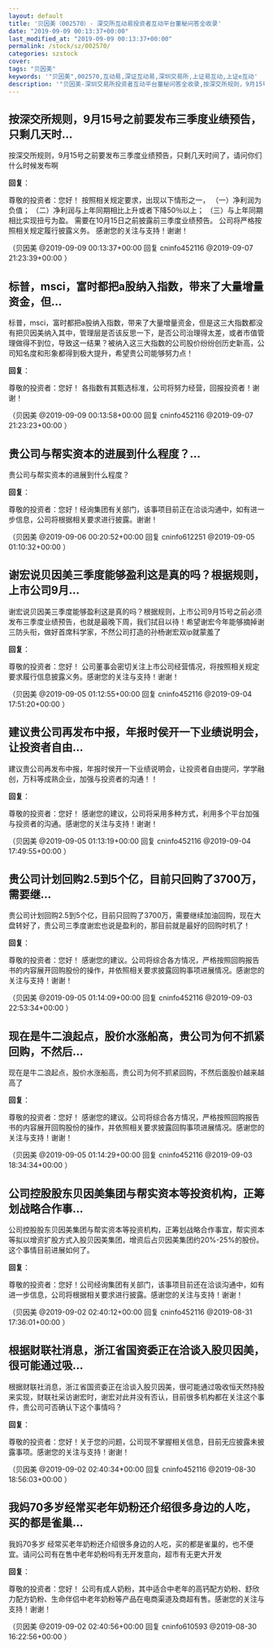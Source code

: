 ```yaml
---
layout: default
title: '贝因美（002570）- 深交所互动易投资者互动平台董秘问答全收录'
date: "2019-09-09 00:13:37+00:00"
last_modified_at: "2019-09-09 00:13:37+00:00"
permalink: /stock/sz/002570/
categories: szstock
cover: 
tags: "贝因美"
keywords: '"贝因美",002570,互动易,深证互动易,深圳交易所,上证易互动,上证e互动'
description: '"贝因美-深圳交易所投资者互动平台董秘问答全收录,按深交所规则，9月15号之前要发布三季度业绩预告，只剩几天时间了，请问你们什么时候发布啊"'
---
```


## 按深交所规则，9月15号之前要发布三季度业绩预告，只剩几天时...

按深交所规则，9月15号之前要发布三季度业绩预告，只剩几天时间了，请问你们什么时候发布啊

**回复**：

尊敬的投资者：您好！
按照相关规定要求，出现以下情形之一，
（一）净利润为负值；
（二）净利润与上年同期相比上升或者下降50％以上；
（三）与上年同期相比实现扭亏为盈。
需要在10月15日之前披露前三季度业绩预告。
公司将严格按照相关规定履行披露义务。
感谢您的关注与支持！谢谢！ 

（贝因美  @2019-09-09 00:13:37+00:00 回复 cninfo452116  @2019-09-07 21:23:39+00:00 ）

## 标普，msci，富时都把a股纳入指数，带来了大量增量资金，但...

标普，msci，富时都把a股纳入指数，带来了大量增量资金，但是这三大指数都没有把贝因美纳入其中，管理层是否该反思一下，是否公司治理得太差，或者市值管理做得不到位，导致这一结果？被纳入这三大指数的公司股价纷纷创历史新高，公司知名度和形象都得到极大提升，希望贵公司能够努力点！

**回复**：

尊敬的投资者：您好！ 各指数有其甄选标准，公司将努力经营，回报投资者！谢谢！ 

（贝因美  @2019-09-09 00:13:58+00:00 回复 cninfo452116  @2019-09-07 21:23:23+00:00 ）

## 贵公司与帮实资本的进展到什么程度？...

贵公司与帮实资本的进展到什么程度？

**回复**：

尊敬的投资者：您好！经询集团有关部门，该事项目前正在洽谈沟通中，如有进一步信息，公司将根据相关要求进行披露。谢谢！ 

（贝因美  @2019-09-06 00:20:52+00:00 回复 cninfo612251  @2019-09-05 01:10:32+00:00 ）

## 谢宏说贝因美三季度能够盈利这是真的吗？根据规则，上市公司9月...

谢宏说贝因美三季度能够盈利这是真的吗？根据规则，上市公司9月15号之前必须发布三季度业绩预告，也就是最晚下周，我们拭目以待！希望谢宏今年能够摘掉谢三防头衔，做好首席科学家，不然公司打造的孙杨谢宏双ip就蒙羞了

**回复**：

尊敬的投资者：您好！ 公司董事会密切关注上市公司经营情况，将按照相关规定要求履行信息披露义务。感谢您的关注与支持！谢谢！ 

（贝因美  @2019-09-05 01:12:55+00:00 回复 cninfo452116  @2019-09-04 17:51:20+00:00 ）

## 建议贵公司再发布中报，年报时侯开一下业绩说明会，让投资者自由...

建议贵公司再发布中报，年报时侯开一下业绩说明会，让投资者自由提问，学学融创，万科等成熟企业，加强与投资者的沟通！！

**回复**：

尊敬的投资者：您好！ 感谢您的建议，公司将采用多种方式，利用多个平台加强与投资者的沟通。感谢您的关注与支持！谢谢！ 

（贝因美  @2019-09-05 01:13:19+00:00 回复 cninfo452116  @2019-09-04 17:49:55+00:00 ）

## 贵公司计划回购2.5到5个亿，目前只回购了3700万，需要继...

贵公司计划回购2.5到5个亿，目前只回购了3700万，需要继续加油回购，现在大盘转好了，贵公司三季度谢宏也说是盈利的，那目前就是最好的回购时机了！

**回复**：

尊敬的投资者：您好！ 感谢您的建议。公司将综合各方情况，严格按照回购报告书的内容展开回购股份的操作，并依照相关要求披露回购事项进展情况。感谢您的关注与支持！谢谢！ 

（贝因美  @2019-09-05 01:14:09+00:00 回复 cninfo452116  @2019-09-03 22:53:34+00:00 ）

## 现在是牛二浪起点，股价水涨船高，贵公司为何不抓紧回购，不然后...

现在是牛二浪起点，股价水涨船高，贵公司为何不抓紧回购，不然后面股价越来越高了

**回复**：

尊敬的投资者：您好！ 感谢您的建议。公司将综合各方情况，严格按照回购报告书的内容展开回购股份的操作，并依照相关要求披露回购事项进展情况。感谢您的关注与支持！谢谢！ 

（贝因美  @2019-09-05 01:14:29+00:00 回复 cninfo452116  @2019-09-03 18:34:34+00:00 ）

## 公司控股股东贝因美集团与帮实资本等投资机构，正筹划战略合作事...

公司控股股东贝因美集团与帮实资本等投资机构，正筹划战略合作事宜，帮实资本等拟以增资扩股方式入股贝因美集团，增资后占贝因美集团约20%-25%的股份。 这个事情目前进展如何了。

**回复**：

尊敬的投资者：您好！公司经询集团有关部门，该事项目前还在洽谈沟通中，如有进一步信息，公司将根据相关要求进行披露。感谢您的关注与支持！谢谢！ 

（贝因美  @2019-09-02 02:40:12+00:00 回复 cninfo452116  @2019-08-31 17:36:01+00:00 ）

## 根据财联社消息，浙江省国资委正在洽谈入股贝因美，很可能通过吸...

根据财联社消息，浙江省国资委正在洽谈入股贝因美，很可能通过吸收恒天然持股来实现，财联社采访谢宏时，谢宏对此并没有否认，目前很多机构都在关注这个事件，贵公司可否确认下这个事情吗？

**回复**：

尊敬的投资者：您好！关于您的问题，公司现不掌握相关信息，目前无应披露未披露事项。感谢您的关注与支持！谢谢！ 

（贝因美  @2019-09-02 02:40:34+00:00 回复 cninfo452116  @2019-08-30 18:56:03+00:00 ）

## 我妈70多岁经常买老年奶粉还介绍很多身边的人吃，买的都是雀巢...

我妈70多岁 经常买老年奶粉还介绍很多身边的人吃，买的都是雀巢的，也不便宜。请问公司有在售中老年奶粉吗有无开发意向，超市有无更大开发

**回复**：

尊敬的投资者：您好！ 公司有成人奶粉，其中适合中老年的高钙配方奶粉、舒欣力配方奶粉、生命伴侣中老年奶粉等产品在电商渠道及商超有售。感谢您的关注与支持！谢谢！ 

（贝因美  @2019-09-02 02:40:56+00:00 回复 cninfo610593  @2019-08-30 16:22:56+00:00 ）

